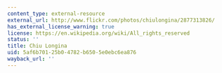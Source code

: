 ```yaml
---
content_type: external-resource
external_url: http://www.flickr.com/photos/chiulongina/2877313826/
has_external_license_warning: true
license: https://en.wikipedia.org/wiki/All_rights_reserved
status: ''
title: Chiu Longina
uid: 5af6b701-25b0-4782-b650-5e0ebc6ea876
wayback_url: ''
---
```

